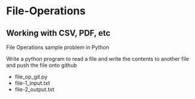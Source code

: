 # File-Operations

## Working with CSV, PDF, etc
File Operations sample problem in Python

Write a python program to read a file and write the contents to another file and push the file onto github
+ file_op_git.py
+ file-1_input.txt
+ file-2_output.txt
